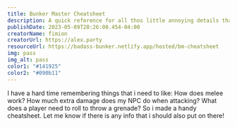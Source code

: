```yaml
---
title: Bunker Master Cheatsheet
description: A quick reference for all thos little annoying details that are hard to find
publishDate: 2023-05-09T20:26:00.454-04:00
creatorName: fimion
creatorUrl: https://alex.party
resourceUrl: https://badass-bunker.netlify.app/hosted/bm-cheatsheet
img: pass
img_alt: pass
color1: "#141925"
color2: "#090b11"
---
```

I have a hard time remembering things that i need to like: How does melee work? How much extra damage does my NPC do when attacking? What does a player need to roll to throw a grenade? So i made a handy cheatsheet. Let me know if there is any info that i should also put on there!

